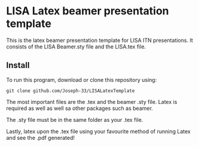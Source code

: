 # LISA Latex beamer presentation template

This is the latex beamer presentation template for LISA ITN presentations. It consists of the LISA Beamer.sty file and the LISA.tex file.

## Install

To run this program, download or clone this repository using:

```git clone github.com/Joseph-33/LISALatexTemplate```

The most important files are the .tex and the beamer .sty file. Latex is required as well as well sa other packages such as beamer.

The .sty file must be in the same folder as your .tex file.

Lastly, latex upon the .tex file using your favourite method of running Latex and see the .pdf generated!
